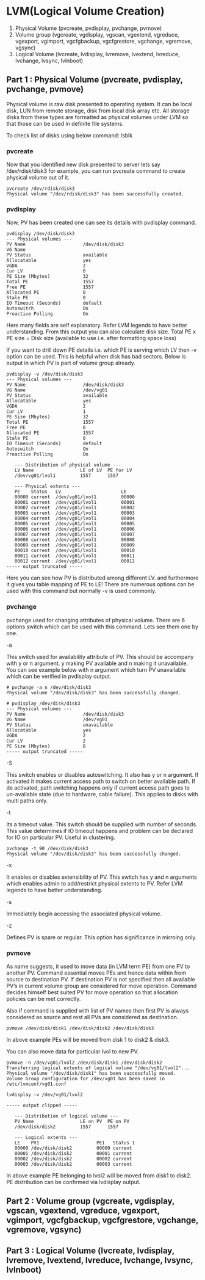 # LVM(Logical Volume Creation)

1. Physical Volume (pvcreate, pvdisplay, pvchange, pvmove)
2. Volume group (vgcreate, vgdisplay, vgscan, vgextend, vgreduce, vgexport, vgimport, vgcfgbackup, vgcfgrestore, vgchange, vgremove, vgsync)
3. Logical Volume (lvcreate, lvdisplay, lvremove, lvextend, lvreduce, lvchange, lvsync, lvlnboot)


## Part 1 : Physical Volume (pvcreate, pvdisplay, pvchange, pvmove)
Physical volume is raw disk presented to operating system. It can be local disk, LUN from remote storage, disk from local disk array etc. All storage disks from these types are formatted as physical volumes under LVM so that those can be used in definite file systems.

To check list of disks using below command:
lsblk


### pvcreate
Now that you identified new disk presented to server lets say /dev/rdisk/disk3 for example, you can run pvcreate command to create physical volume out of it.

```
pvcreate /dev/rdisk/disk3
Physical volume "/dev/rdisk/disk3" has been successfully created.
```

### pvdisplay

Now, PV has been created one can see its details with pvdisplay command.
```
pvdisplay /dev/disk/disk3
--- Physical volumes ---
PV Name                     /dev/disk/disk3
VG Name                     
PV Status                   available
Allocatable                 yes
VGDA                        2
Cur LV                      0
PE Size (Mbytes)            32
Total PE                    1557
Free PE                     1557
Allocated PE                0
Stale PE                    0
IO Timeout (Seconds)        default
Autoswitch                  On
Proactive Polling           On
```

Here many fields are self explanatory. Refer LVM legends to have better understanding.  From this output you can also calculate disk size. Total PE x PE size = Disk size (available to use i.e. after formatting space loss)

If you want to drill down PE details i.e. which PE is serving which LV then -v option can be used. This is helpful when disk has bad sectors. Below is output in which PV is part of volume group already.

```
pvdisplay -v /dev/disk/disk3
--- Physical volumes ---
PV Name                     /dev/disk/disk3
VG Name                     /dev/vg01
PV Status                   available
Allocatable                 yes
VGDA                        2
Cur LV                      1
PE Size (Mbytes)            32
Total PE                    1557
Free PE                     0
Allocated PE                1557
Stale PE                    0
IO Timeout (Seconds)        default
Autoswitch                  On
Proactive Polling           On
 
   --- Distribution of physical volume ---
   LV Name                 LE of LV  PE for LV
   /dev/vg01/lvol1         1557      1557
 
   --- Physical extents ---
   PE    Status   LV                      LE
   00000 current  /dev/vg01/lvol1         00000
   00001 current  /dev/vg01/lvol1         00001
   00002 current  /dev/vg01/lvol1         00002
   00003 current  /dev/vg01/lvol1         00003
   00004 current  /dev/vg01/lvol1         00004
   00005 current  /dev/vg01/lvol1         00005
   00006 current  /dev/vg01/lvol1         00006
   00007 current  /dev/vg01/lvol1         00007
   00008 current  /dev/vg01/lvol1         00008
   00009 current  /dev/vg01/lvol1         00009
   00010 current  /dev/vg01/lvol1         00010
   00011 current  /dev/vg01/lvol1         00011
   00012 current  /dev/vg01/lvol1         00012
----- output truncated -----
``` 
Here you can see how PV is distributed among different LV. and furthermore it gives you table mapping of PE to LE! There are numerous options can be used with this command but normally -v is used commonly.

### pvchange

pvchange used for changing attributes of physical volume. There are 6 options switch which can be used with this command. Lets see them one by one.

-a

This switch used for availability attribute of PV. This should be accompany with y or n argument. y making PV available and n making it unavailable. You can see example below with n argument which turn PV unavailable which can be verified in pvdisplay output.
~~~/bin/bash 
# pvchange -a n /dev/disk/disk3
Physical volume "/dev/disk/disk3" has been successfully changed.
 
# pvdisplay /dev/disk/disk3
--- Physical volumes ---
PV Name                     /dev/disk/disk3
VG Name                     /dev/vg01
PV Status                   unavailable
Allocatable                 yes
VGDA                        2
Cur LV                      2
PE Size (Mbytes)            8
----- output truncated -----
~~~ 

-S

This switch enables or disables autoswitching. It also has y or n argument. If activated it makes current access path to switch on better available path. If de activated, path switching happens only if current access path goes to un-available state (due to hardware, cable failure). This applies to disks with multi paths only.

-t

Its a timeout value. This switch should be supplied with number of seconds. This value determines if IO timeout happens and problem can be declared for IO on particular PV. Useful in clustering.

```
pvchange -t 90 /dev/disk/disk3
Physical volume "/dev/disk/disk3" has been successfully changed.
```

-x

It enables or disables extensibility of PV. This switch has y and n arguments which enables admin to add/restrict physical extents to PV. Refer LVM legends to have better understanding.

-s

Immediately begin accessing the associated physical volume.

-z

Defines PV is spare or regular. This option has significance in mirroing only.

### pvmove

As name suggests, it used to move data (in LVM term PE) from one PV to another PV. Command essential moves PEs and hence data within from source to destination PV. If destination PV is not specified then all available PV’s in current volume group are considered for move operation. Command decides himself best suited PV for move operation so that allocation policies can be met correctly.

Also if command is supplied with list of PV names then first PV is always considered as source and rest all PVs are considered as destination.

```
pvmove /dev/disk/disk1 /dev/disk/disk2 /dev/disk/disk3
``` 

In above example PEs will be moved from disk 1 to disk2 & disk3.

You can also move data for particular lvol to new PV.
```
pvmove -n /dev/vg01/lvol2 /dev/disk/disk1 /dev/disk/disk2
Transferring logical extents of logical volume "/dev/vg01/lvol2"...
Physical volume "/dev/disk/disk1" has been successfully moved.
Volume Group configuration for /dev/vg01 has been saved in /etc/lvmconf/vg01.conf

lvdisplay -v /dev/vg01/lvol2

----- output clipped -----

   --- Distribution of logical volume ---
   PV Name                 LE on PV  PE on PV
   /dev/disk/disk2         1557      1557

   --- Logical extents ---
   LE    PV1                     PE1   Status 1
   00000 /dev/disk/disk2         00000 current
   00001 /dev/disk/disk2         00001 current
   00002 /dev/disk/disk2         00002 current
   00003 /dev/disk/disk2         00003 current
```

In above example PE belonging to lvol2 will be moved from disk1 to disk2. PE distribution can be confirmed via lvdisplay output.




## Part 2 : Volume group (vgcreate, vgdisplay, vgscan, vgextend, vgreduce, vgexport, vgimport, vgcfgbackup, vgcfgrestore, vgchange, vgremove, vgsync)
## Part 3 : Logical Volume (lvcreate, lvdisplay, lvremove, lvextend, lvreduce, lvchange, lvsync, lvlnboot)

